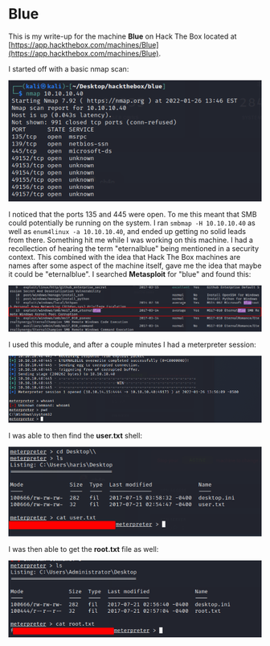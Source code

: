 # Blue

This is my write-up for the machine **Blue** on Hack The Box located at [https://app.hackthebox.com/machines/Blue](https://app.hackthebox.com/machines/Blue).

I started off with a basic nmap scan:

![](<../../.gitbook/assets/image (352) (1).png>)

I noticed that the ports 135 and 445 were open. To me this meant that SMB could potentially be running on the system. I ran `smbmap -H 10.10.10.40` as well as `enum4linux -a 10.10.10.40`, and ended up getting no solid leads from there. Something hit me while I was working on this machine. I had a recollection of hearing the term "eternalblue" being mentioned in a security context. This combined with the idea that Hack The Box machines are names after some aspect of the machine itself, gave me the idea that maybe it could be "eternalblue". I searched **Metasploit** for "blue" and found this:

![](<../../.gitbook/assets/image (364) (1) (1).png>)

I used this module, and after a couple minutes I had a meterpreter session:

![](<../../.gitbook/assets/image (365) (1).png>)

I was able to then find the **user.txt** shell:

![](<../../.gitbook/assets/image (359) (1).png>)

I was then able to get the **root.txt** file as well:

![](<../../.gitbook/assets/image (366) (1).png>)

